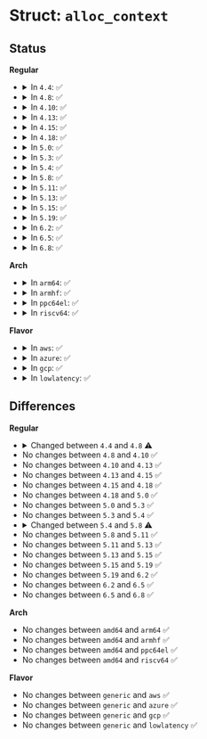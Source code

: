 # Struct: <code>alloc_context</code>

## Status
<b>Regular</b>
<ul>
<li>
<details>
<summary>In <code>4.4</code>: ✅</summary>

```c
struct alloc_context {
    struct zonelist *zonelist;
    nodemask_t *nodemask;
    struct zone *preferred_zone;
    int classzone_idx;
    int migratetype;
    enum zone_type high_zoneidx;
    bool spread_dirty_pages;
};
```
</details>
</li>
<li>
<details>
<summary>In <code>4.8</code>: ✅</summary>

```c
struct alloc_context {
    struct zonelist *zonelist;
    nodemask_t *nodemask;
    struct zoneref *preferred_zoneref;
    int migratetype;
    enum zone_type high_zoneidx;
    bool spread_dirty_pages;
};
```
</details>
</li>
<li>
<details>
<summary>In <code>4.10</code>: ✅</summary>

```c
struct alloc_context {
    struct zonelist *zonelist;
    nodemask_t *nodemask;
    struct zoneref *preferred_zoneref;
    int migratetype;
    enum zone_type high_zoneidx;
    bool spread_dirty_pages;
};
```
</details>
</li>
<li>
<details>
<summary>In <code>4.13</code>: ✅</summary>

```c
struct alloc_context {
    struct zonelist *zonelist;
    nodemask_t *nodemask;
    struct zoneref *preferred_zoneref;
    int migratetype;
    enum zone_type high_zoneidx;
    bool spread_dirty_pages;
};
```
</details>
</li>
<li>
<details>
<summary>In <code>4.15</code>: ✅</summary>

```c
struct alloc_context {
    struct zonelist *zonelist;
    nodemask_t *nodemask;
    struct zoneref *preferred_zoneref;
    int migratetype;
    enum zone_type high_zoneidx;
    bool spread_dirty_pages;
};
```
</details>
</li>
<li>
<details>
<summary>In <code>4.18</code>: ✅</summary>

```c
struct alloc_context {
    struct zonelist *zonelist;
    nodemask_t *nodemask;
    struct zoneref *preferred_zoneref;
    int migratetype;
    enum zone_type high_zoneidx;
    bool spread_dirty_pages;
};
```
</details>
</li>
<li>
<details>
<summary>In <code>5.0</code>: ✅</summary>

```c
struct alloc_context {
    struct zonelist *zonelist;
    nodemask_t *nodemask;
    struct zoneref *preferred_zoneref;
    int migratetype;
    enum zone_type high_zoneidx;
    bool spread_dirty_pages;
};
```
</details>
</li>
<li>
<details>
<summary>In <code>5.3</code>: ✅</summary>

```c
struct alloc_context {
    struct zonelist *zonelist;
    nodemask_t *nodemask;
    struct zoneref *preferred_zoneref;
    int migratetype;
    enum zone_type high_zoneidx;
    bool spread_dirty_pages;
};
```
</details>
</li>
<li>
<details>
<summary>In <code>5.4</code>: ✅</summary>

```c
struct alloc_context {
    struct zonelist *zonelist;
    nodemask_t *nodemask;
    struct zoneref *preferred_zoneref;
    int migratetype;
    enum zone_type high_zoneidx;
    bool spread_dirty_pages;
};
```
</details>
</li>
<li>
<details>
<summary>In <code>5.8</code>: ✅</summary>

```c
struct alloc_context {
    struct zonelist *zonelist;
    nodemask_t *nodemask;
    struct zoneref *preferred_zoneref;
    int migratetype;
    enum zone_type highest_zoneidx;
    bool spread_dirty_pages;
};
```
</details>
</li>
<li>
<details>
<summary>In <code>5.11</code>: ✅</summary>

```c
struct alloc_context {
    struct zonelist *zonelist;
    nodemask_t *nodemask;
    struct zoneref *preferred_zoneref;
    int migratetype;
    enum zone_type highest_zoneidx;
    bool spread_dirty_pages;
};
```
</details>
</li>
<li>
<details>
<summary>In <code>5.13</code>: ✅</summary>

```c
struct alloc_context {
    struct zonelist *zonelist;
    nodemask_t *nodemask;
    struct zoneref *preferred_zoneref;
    int migratetype;
    enum zone_type highest_zoneidx;
    bool spread_dirty_pages;
};
```
</details>
</li>
<li>
<details>
<summary>In <code>5.15</code>: ✅</summary>

```c
struct alloc_context {
    struct zonelist *zonelist;
    nodemask_t *nodemask;
    struct zoneref *preferred_zoneref;
    int migratetype;
    enum zone_type highest_zoneidx;
    bool spread_dirty_pages;
};
```
</details>
</li>
<li>
<details>
<summary>In <code>5.19</code>: ✅</summary>

```c
struct alloc_context {
    struct zonelist *zonelist;
    nodemask_t *nodemask;
    struct zoneref *preferred_zoneref;
    int migratetype;
    enum zone_type highest_zoneidx;
    bool spread_dirty_pages;
};
```
</details>
</li>
<li>
<details>
<summary>In <code>6.2</code>: ✅</summary>

```c
struct alloc_context {
    struct zonelist *zonelist;
    nodemask_t *nodemask;
    struct zoneref *preferred_zoneref;
    int migratetype;
    enum zone_type highest_zoneidx;
    bool spread_dirty_pages;
};
```
</details>
</li>
<li>
<details>
<summary>In <code>6.5</code>: ✅</summary>

```c
struct alloc_context {
    struct zonelist *zonelist;
    nodemask_t *nodemask;
    struct zoneref *preferred_zoneref;
    int migratetype;
    enum zone_type highest_zoneidx;
    bool spread_dirty_pages;
};
```
</details>
</li>
<li>
<details>
<summary>In <code>6.8</code>: ✅</summary>

```c
struct alloc_context {
    struct zonelist *zonelist;
    nodemask_t *nodemask;
    struct zoneref *preferred_zoneref;
    int migratetype;
    enum zone_type highest_zoneidx;
    bool spread_dirty_pages;
};
```
</details>
</li>
</ul>
<b>Arch</b>
<ul>
<li>
<details>
<summary>In <code>arm64</code>: ✅</summary>

```c
struct alloc_context {
    struct zonelist *zonelist;
    nodemask_t *nodemask;
    struct zoneref *preferred_zoneref;
    int migratetype;
    enum zone_type high_zoneidx;
    bool spread_dirty_pages;
};
```
</details>
</li>
<li>
<details>
<summary>In <code>armhf</code>: ✅</summary>

```c
struct alloc_context {
    struct zonelist *zonelist;
    nodemask_t *nodemask;
    struct zoneref *preferred_zoneref;
    int migratetype;
    enum zone_type high_zoneidx;
    bool spread_dirty_pages;
};
```
</details>
</li>
<li>
<details>
<summary>In <code>ppc64el</code>: ✅</summary>

```c
struct alloc_context {
    struct zonelist *zonelist;
    nodemask_t *nodemask;
    struct zoneref *preferred_zoneref;
    int migratetype;
    enum zone_type high_zoneidx;
    bool spread_dirty_pages;
};
```
</details>
</li>
<li>
<details>
<summary>In <code>riscv64</code>: ✅</summary>

```c
struct alloc_context {
    struct zonelist *zonelist;
    nodemask_t *nodemask;
    struct zoneref *preferred_zoneref;
    int migratetype;
    enum zone_type high_zoneidx;
    bool spread_dirty_pages;
};
```
</details>
</li>
</ul>
<b>Flavor</b>
<ul>
<li>
<details>
<summary>In <code>aws</code>: ✅</summary>

```c
struct alloc_context {
    struct zonelist *zonelist;
    nodemask_t *nodemask;
    struct zoneref *preferred_zoneref;
    int migratetype;
    enum zone_type high_zoneidx;
    bool spread_dirty_pages;
};
```
</details>
</li>
<li>
<details>
<summary>In <code>azure</code>: ✅</summary>

```c
struct alloc_context {
    struct zonelist *zonelist;
    nodemask_t *nodemask;
    struct zoneref *preferred_zoneref;
    int migratetype;
    enum zone_type high_zoneidx;
    bool spread_dirty_pages;
};
```
</details>
</li>
<li>
<details>
<summary>In <code>gcp</code>: ✅</summary>

```c
struct alloc_context {
    struct zonelist *zonelist;
    nodemask_t *nodemask;
    struct zoneref *preferred_zoneref;
    int migratetype;
    enum zone_type high_zoneidx;
    bool spread_dirty_pages;
};
```
</details>
</li>
<li>
<details>
<summary>In <code>lowlatency</code>: ✅</summary>

```c
struct alloc_context {
    struct zonelist *zonelist;
    nodemask_t *nodemask;
    struct zoneref *preferred_zoneref;
    int migratetype;
    enum zone_type high_zoneidx;
    bool spread_dirty_pages;
};
```
</details>
</li>
</ul>

## Differences
<b>Regular</b>
<ul>
<li>
<details>
<summary>Changed between <code>4.4</code> and <code>4.8</code> ⚠️</summary>
<ul>
<li>
<b>Field added. </b>
<code>struct zoneref *preferred_zoneref</code>
</li>
<li>
<b>Field removed. </b>
<code>struct zone *preferred_zone</code>
</li>
<li>
<b>Field removed. </b>
<code>int classzone_idx</code>
</li>
</ul>
</details>
</li>
<li>
No changes between <code>4.8</code> and <code>4.10</code> ✅
</li>
<li>
No changes between <code>4.10</code> and <code>4.13</code> ✅
</li>
<li>
No changes between <code>4.13</code> and <code>4.15</code> ✅
</li>
<li>
No changes between <code>4.15</code> and <code>4.18</code> ✅
</li>
<li>
No changes between <code>4.18</code> and <code>5.0</code> ✅
</li>
<li>
No changes between <code>5.0</code> and <code>5.3</code> ✅
</li>
<li>
No changes between <code>5.3</code> and <code>5.4</code> ✅
</li>
<li>
<details>
<summary>Changed between <code>5.4</code> and <code>5.8</code> ⚠️</summary>
<ul>
<li>
<b>Field added. </b>
<code>enum zone_type highest_zoneidx</code>
</li>
<li>
<b>Field removed. </b>
<code>enum zone_type high_zoneidx</code>
</li>
</ul>
</details>
</li>
<li>
No changes between <code>5.8</code> and <code>5.11</code> ✅
</li>
<li>
No changes between <code>5.11</code> and <code>5.13</code> ✅
</li>
<li>
No changes between <code>5.13</code> and <code>5.15</code> ✅
</li>
<li>
No changes between <code>5.15</code> and <code>5.19</code> ✅
</li>
<li>
No changes between <code>5.19</code> and <code>6.2</code> ✅
</li>
<li>
No changes between <code>6.2</code> and <code>6.5</code> ✅
</li>
<li>
No changes between <code>6.5</code> and <code>6.8</code> ✅
</li>
</ul>
<b>Arch</b>
<ul>
<li>
No changes between <code>amd64</code> and <code>arm64</code> ✅
</li>
<li>
No changes between <code>amd64</code> and <code>armhf</code> ✅
</li>
<li>
No changes between <code>amd64</code> and <code>ppc64el</code> ✅
</li>
<li>
No changes between <code>amd64</code> and <code>riscv64</code> ✅
</li>
</ul>
<b>Flavor</b>
<ul>
<li>
No changes between <code>generic</code> and <code>aws</code> ✅
</li>
<li>
No changes between <code>generic</code> and <code>azure</code> ✅
</li>
<li>
No changes between <code>generic</code> and <code>gcp</code> ✅
</li>
<li>
No changes between <code>generic</code> and <code>lowlatency</code> ✅
</li>
</ul>

